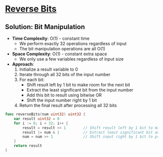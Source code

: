# [Reverse Bits](https://leetcode.com/problems/reverse-bits/)

## Solution: Bit Manipulation
- **Time Complexity**: O(1) - constant time
  - We perform exactly 32 operations regardless of input
  - The bit manipulation operations are all O(1)
- **Space Complexity**: O(1) - constant extra space
  - We only use a few variables regardless of input size
- **Approach**:
  1. Initialize a result variable to 0
  2. Iterate through all 32 bits of the input number
  3. For each bit:
     - Shift result left by 1 bit to make room for the next bit
     - Extract the least significant bit from the input number
     - Add this bit to result using bitwise OR
     - Shift the input number right by 1 bit
  4. Return the final result after processing all 32 bits


```go
func reverseBits(num uint32) uint32 {
    var result uint32 = 0
    for i := 0; i < 32; i++ {
        result = result << 1        // Shift result left by 1 bit to make room
        result |= num & 1           // Extract least significant bit and add to result
        num = num >> 1              // Shift input right by 1 bit to process next bit
    }
    return result
}

```


